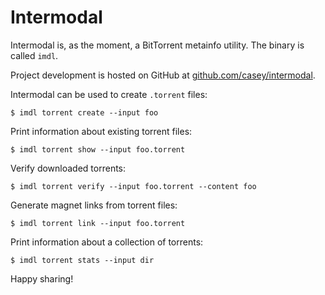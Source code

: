 # Intermodal

Intermodal is, as the moment, a BitTorrent metainfo utility. The binary is called `imdl`.

Project development is hosted on GitHub at [github.com/casey/intermodal](https://github.com/casey/intermodal).

Intermodal can be used to create `.torrent` files:

```
$ imdl torrent create --input foo
```

Print information about existing torrent files:

```
$ imdl torrent show --input foo.torrent
```

Verify downloaded torrents:

```
$ imdl torrent verify --input foo.torrent --content foo
```

Generate magnet links from torrent files:

```
$ imdl torrent link --input foo.torrent
```

Print information about a collection of torrents:

```
$ imdl torrent stats --input dir
```

Happy sharing!
